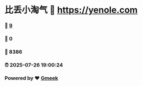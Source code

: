 # 比丢小淘气 :link: https://yenole.com 
### :page_facing_up: [9](https://yenole.com/tag.html) 
### :speech_balloon: 0 
### :hibiscus: 8386 
### :alarm_clock: 2025-07-26 19:00:24 
### Powered by :heart: [Gmeek](https://github.com/Meekdai/Gmeek)
